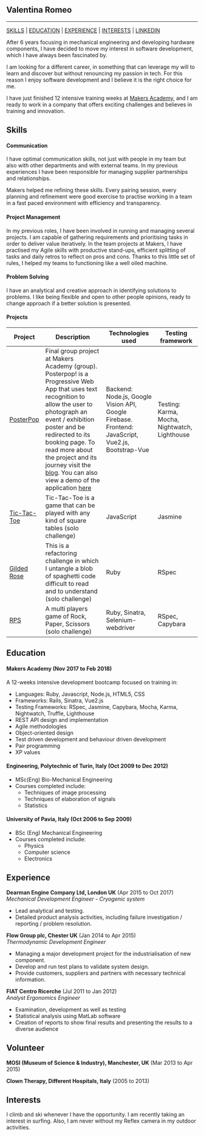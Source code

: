 ## Valentina Romeo
--------------------------
[SKILLS](#skills) | [EDUCATION](#education) | [EXPERIENCE](#experience) | [INTERESTS](#interests) | [LINKEDIN](https://www.linkedin.com/in/valentina-romeo-35b30460/)

After 6 years focusing in mechanical engineering and developing hardware components, I have decided to move my interest in software development, which I have always been fascinated by.

I am looking for a different career, in something that can leverage my will to learn and discover but without renouncing my passion in tech. For this reason I enjoy software development and I believe it is the right choice for me.

I have just finished 12 intensive training weeks at [Makers Academy](https://github.com/makersacademy), and I am ready to work in a company that offers exciting challenges and believes in training and innovation.

## Skills

#### Communication

I have optimal communication skills, not just with people in my team but also with other departments and with external teams. In my previous experiences I have been responsible for managing supplier partnerships and relationships.

Makers helped me refining these skills. Every pairing session, every planning and refinement were good exercise to practise working in a team in a fast paced environment with efficiency and transparency.

#### Project Management

In my previous roles, I have been involved in running and managing several projects. I am capable of gathering requirements and prioritising tasks in order to deliver value iteratively.
In the team projects at Makers, I have practised my Agile skills with productive stand-ups, efficient splitting of tasks and daily retros to reflect on pros and cons. Thanks to this little set of rules, I helped my teams to functioning like a well oiled machine.

#### Problem Solving

I have an analytical and creative approach in identifying solutions to problems. I like being flexible and open to other people opinions, ready to change approach if a better solution is presented.

#### Projects

| Project | Description | Technologies used | Testing framework |
| ------ |  ------ |  ------ |  ------ |
| [PosterPop](https://github.com/Ciancion/posterpop) | Final group project at Makers Academy (group). Posterpop! is a Progressive Web App that uses text recognition to allow the user to photograph an event / exhibition poster and be redirected to its booking page. To read more about the project and its journey visit the [blog](https://medium.com/@team_processive). You can also view a demo of the application [here](https://www.youtube.com/watch?v=9GgNUaxrOFU) | Backend: Node.js, Google Vision API, Google Firebase. Frontend: JavaScript, Vue2.js, Bootstrap-Vue | Testing: Karma, Mocha, Nightwatch, Lighthouse |
|[Tic-Tac-Toe](https://github.com/Ciancion/tic-tac-toe) | Tic-Tac-Toe is a game that can be played with any kind of square tables (solo challenge) | JavaScript | Jasmine|
|[Gilded Rose](https://github.com/Ciancion/GildedRose-Refactoring-Ruby)| This is a refactoring challenge in which I untangle a blob of spaghetti code difficult to read and to understand (solo challenge)| Ruby | RSpec  
|[RPS](https://github.com/Ciancion/rps-challenge)| A multi players game of Rock, Paper, Scissors (solo challenge) | Ruby, Sinatra, Selenium-webdriver | RSpec, Capybara |

## Education

#### Makers Academy (Nov 2017 to Feb 2018)
A 12-weeks intensive development bootcamp focused on training in:

* Languages: Ruby, Javascript, Node.js, HTML5, CSS
* Frameworks: Rails, Sinatra, Vue2.js
* Testing Frameworks: RSpec, Jasmine, Capybara, Mocha, Karma, Nightwatch, Truffle, Lighthouse
* REST API design and implementation
* Agile methodologies
* Object-oriented design
* Test driven development and behaviour driven development
* Pair programming
* XP values


#### Engineering, Polytechnic of Turin, Italy (Oct 2009 to Dec 2012)
* MSc(Eng) Bio-Mechanical Engineering
* Courses completed include:
  * Techniques of image processing
  * Techniques of elaboration of signals
  * Statistics

#### University of Pavia, Italy (Oct 2006 to Sep 2009)

 * BSc (Eng) Mechanical Engineering
 * Courses completed include:
   * Physics
   * Computer science
   * Electronics

## Experience

**Dearman Engine Company Ltd, London UK** (Apr 2015 to Oct 2017)    
*Mechanical Development Engineer - Cryogenic system*  

* Lead analytical and testing.
* Detailed product analysis activities, including failure investigation / reporting / problem resolution.

**Flow Group plc, Chester UK** (Jan 2014 to Apr 2015)   
*Thermodynamic Development Engineer*

* Managing a major development project for the industrialisation of new component.
* Develop and run test plans to validate system design.
* Provide customers, suppliers and partners with necessary technical information.

**FIAT Centro Ricerche** (Jul 2011 to Jan 2012)   
*Analyst Ergonomics Engineer*

* Examination, development as well as testing
* Statistical analysis using MatLab software
* Creation of reports to show final results and presenting the results to a diverse audience

## Volunteer

**MOSI (Museum of Science & Industry), Manchester, UK** (Mar 2013 to Apr 2015)

**Clown Therapy, Different Hospitals, Italy** (2005 to 2013)

## Interests
I climb and ski whenever I have the opportunity. I am recently taking an interest in surfing. Also, I am never without my Reflex camera in my outdoor activities.
